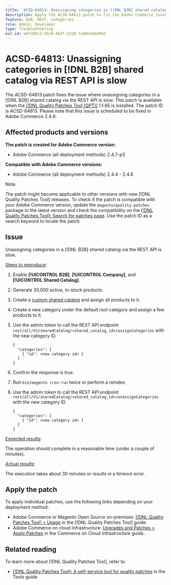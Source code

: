 ```yaml
---
title: 'ACSD-64813: Unassigning categories in [!DNL B2B] shared catalog via REST API is slow'
description: Apply the ACSD-64813 patch to fix the Adobe Commerce issue where unassigning categories in a [!DNL B2B] shared catalog via the REST API is slow.
feature: B2B, REST, Categories
role: Admin, Developer
type: Troubleshooting
exl-id: e6fd89c2-d3c0-462f-b328-7a80b456d96d
---
```

# ACSD-64813: Unassigning categories in [!DNL B2B] shared catalog via REST API is slow

The ACSD-64813 patch fixes the issue where unassigning categories in a [!DNL B2B] shared catalog via the REST API is slow. This patch is available when the [[!DNL Quality Patches Tool (QPT)]](/help/tools/quality-patches-tool/quality-patches-tool-to-self-serve-quality-patches.md) 1.1.65 is installed. The patch ID is ACSD-64813. Please note that this issue is scheduled to be fixed in Adobe Commerce 2.4.9.

## Affected products and versions

**The patch is created for Adobe Commerce version:**

* Adobe Commerce (all deployment methods) 2.4.7-p3

**Compatible with Adobe Commerce versions:**

* Adobe Commerce (all deployment methods) 2.4.4 - 2.4.8

>[!NOTE]
>
>The patch might become applicable to other versions with new [!DNL Quality Patches Tool] releases. To check if the patch is compatible with your Adobe Commerce version, update the `magento/quality-patches` package to the latest version and check the compatibility on the [[!DNL Quality Patches Tool]: Search for patches page](https://experienceleague.adobe.com/tools/commerce-quality-patches/index.html). Use the patch ID as a search keyword to locate the patch.

## Issue

Unassigning categories in a [!DNL B2B] shared catalog via the REST API is slow.

<u>Steps to reproduce</u>:

1. Enable **[!UICONTROL B2B]**, **[!UICONTROL Company]**, and **[!UICONTROL Shared Catalog]**.
1. Generate 30,000 active, in-stock products.
1. Create a [custom shared catalog](https://experienceleague.adobe.com/en/docs/commerce-admin/b2b/shared-catalogs/catalog-shared#actions-controls) and assign all products to it.
1. Create a new category under the default root category and assign a few products to it.
1. Use the admin token to call the REST API endpoint `rest/all/V1/sharedCatalog/<shared_catalog_id>/assignCategories` with the new category ID.

    ```
    {
      "categories": [
        { "id": <new category id> }
      ]
    }
    ```
   
1. Confirm the response is *true*.
1. Run `bin/magento cron:run` twice or perform a reindex.
1. Use the admin token to call the REST API endpoint `rest/all/V1/sharedCatalog/<shared_catalog_id>/unassignCategories` with the new category ID.

    ```
    {
      "categories": [
        { "id": <new category id> }
      ]
    }
    ```

<u>Expected results</u>:

The operation should complete in a reasonable time (under a couple of minutes).

<u>Actual results</u>:

The execution takes about 30 minutes or results in a timeout error.

## Apply the patch

To apply individual patches, use the following links depending on your deployment method:

* Adobe Commerce or Magento Open Source on-premises: [[!DNL Quality Patches Tool] > Usage](/help/tools/quality-patches-tool/usage.md) in the [!DNL Quality Patches Tool] guide.
* Adobe Commerce on cloud infrastructure: [Upgrades and Patches > Apply Patches](https://experienceleague.adobe.com/docs/commerce-cloud-service/user-guide/develop/upgrade/apply-patches.html) in the Commerce on Cloud Infrastructure guide.

## Related reading

To learn more about [!DNL Quality Patches Tool], refer to:

* [[!DNL Quality Patches Tool]: A self-service tool for quality patches](/help/tools/quality-patches-tool/quality-patches-tool-to-self-serve-quality-patches.md) in the Tools guide.
